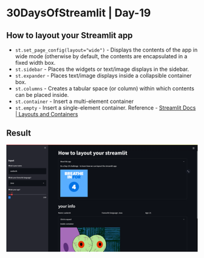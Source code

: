 
# 30DaysOfStreamlit | Day-19

## How to layout your Streamlit app
-   `st.set_page_config(layout="wide")`  - Displays the contents of the app in wide mode (otherwise by default, the contents are encapsulated in a fixed width box.
-   `st.sidebar`  - Places the widgets or text/image displays in the sidebar.
-   `st.expander`  - Places text/image displays inside a collapsible container box.
-   `st.columns`  - Creates a tabular space (or column) within which contents can be placed inside.
- `st.container` - Insert a multi-element container
- `st.empty` - Insert a single-element container.
Reference  - [Streamlit Docs | Layouts and Containers](https://docs.streamlit.io/library/api-reference/layout)

## Result

![day19](https://github.com/dotaadarsh/30DaysOfStreamlit/blob/main/asserts/Day-19.PNG)